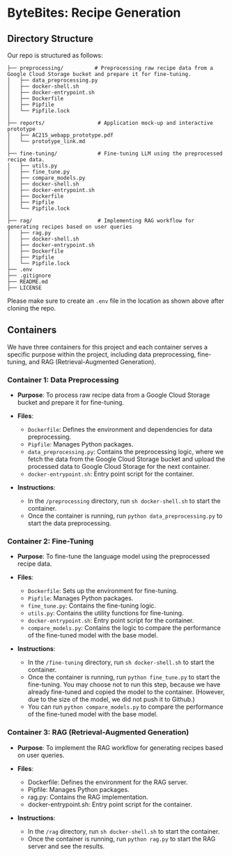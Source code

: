 # ByteBites: Recipe Generation

## Directory Structure

Our repo is structured as follows:

```
├── preprocessing/          # Preprocessing raw recipe data from a Google Cloud Storage bucket and prepare it for fine-tuning.        
│   ├── data_preprocessing.py    
│   ├── docker-shell.sh   
│   ├── docker-entrypoint.sh  
│   ├── Dockerfile   
│   ├── Pipfile   
│   └── Pipfile.lock
│
├── reports/                 # Application mock-up and interactive prototype
│   ├── AC215_webapp_prototype.pdf          
│   └── prototype_link.md
│
├── fine-tuning/             # Fine-tuning LLM using the preprocessed recipe data.
│   ├── utils.py   
│   ├── fine_tune.py    
│   ├── compare_models.py   
│   ├── docker-shell.sh   
│   ├── docker-entrypoint.sh  
│   ├── Dockerfile   
│   ├── Pipfile   
│   └── Pipfile.lock
│
├── rag/                     # Implementing RAG workflow for generating recipes based on user queries
│   ├── rag.py   
│   ├── docker-shell.sh   
│   ├── docker-entrypoint.sh  
│   ├── Dockerfile   
│   ├── Pipfile   
│   └── Pipfile.lock
├── .env
├── .gitignore
├── README.md
├── LICENSE
```

Please make sure to create an `.env` file in the location as shown above after cloning the repo.

## Containers

We have three containers for this project and each container serves a specific purpose within the project, including data preprocessing, fine-tuning, and RAG (Retrieval-Augmented Generation).

### Container 1: Data Preprocessing

- **Purpose**: To process raw recipe data from a Google Cloud Storage bucket and prepare it for fine-tuning.

- **Files**:
  - `Dockerfile`: Defines the environment and dependencies for data preprocessing.
  - `Pipfile`: Manages Python packages.
  - `data_preprocessing.py`: Contains the preprocessing logic, where we fetch the data from the Google Cloud Storage bucket and upload the processed data to Google Cloud Storage for the next container.
  - `docker-entrypoint.sh`: Entry point script for the container.

- **Instructions**: 
  - In the `/preprocessing` directory, run `sh docker-shell.sh` to start the container.
  - Once the container is running, run `python data_preprocessing.py` to start the data preprocessing.

### Container 2: Fine-Tuning

- **Purpose**: To fine-tune the language model using the preprocessed recipe data.

- **Files**:
  - `Dockerfile`: Sets up the environment for fine-tuning.
  - `Pipfile`: Manages Python packages.
  - `fine_tune.py`: Contains the fine-tuning logic.
  - `utils.py`: Contains the utility functions for fine-tuning.
  - `docker-entrypoint.sh`: Entry point script for the container.
  - `compare_models.py`: Contains the logic to compare the performance of the fine-tuned model with the base model.

- **Instructions**:
  - In the `/fine-tuning` directory, run `sh docker-shell.sh` to start the container.
  - Once the container is running, run `python fine_tune.py` to start the fine-tuning. You may choose not to run this step, because we have already fine-tuned and copied the model to the container. (However, due to the size of the model, we did not push it to Github.)
  - You can run `python compare_models.py` to compare the performance of the fine-tuned model with the base model.

### Container 3: RAG (Retrieval-Augmented Generation)

- **Purpose**: To implement the RAG workflow for generating recipes based on user queries.

- **Files**:
  - Dockerfile: Defines the environment for the RAG server.
  - Pipfile: Manages Python packages.
  - rag.py: Contains the RAG implementation.
  - docker-entrypoint.sh: Entry point script for the container.

- **Instructions**:
  - In the `/rag` directory, run `sh docker-shell.sh` to start the container.
  - Once the container is running, run `python rag.py` to start the RAG server and see the results.
